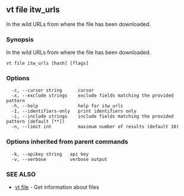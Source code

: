 ## vt file itw_urls

In the wild URLs from where the file has been downloaded.

### Synopsis

In the wild URLs from where the file has been downloaded.

```
vt file itw_urls [hash] [flags]
```

### Options

```
  -c, --cursor string      cursor
  -x, --exclude strings    exclude fields matching the provided pattern
  -h, --help               help for itw_urls
  -I, --identifiers-only   print identifiers only
  -i, --include strings    include fields matching the provided pattern (default [**])
  -n, --limit int          maximum number of results (default 10)
```

### Options inherited from parent commands

```
  -k, --apikey string   api key
  -v, --verbose         verbose output
```

### SEE ALSO

* [vt file](vt_file.md)	 - Get information about files

